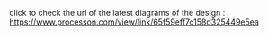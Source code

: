 
click to check the url of the latest diagrams of the design : https://www.processon.com/view/link/65f59eff7c158d325449e5ea 